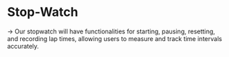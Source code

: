 # Stop-Watch
-> Our stopwatch will have functionalities for starting, pausing, resetting, and recording lap times, allowing users to measure and track time intervals accurately.
